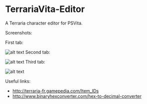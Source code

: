 # TerrariaVita-Editor
A Terraria character editor for PSVita.

Screenshots:

First tab:

![alt text](https://image.noelshack.com/fichiers/2017/30/6/1501281016-tce1.png)
Second tab:

![alt text](https://image.noelshack.com/fichiers/2017/30/6/1501281028-tce2.png)
Third tab:

![alt text](https://image.noelshack.com/fichiers/2017/30/6/1501281031-tce3.png)

Useful links:
- http://terraria-fr.gamepedia.com/Item_IDs
- http://www.binaryhexconverter.com/hex-to-decimal-converter
